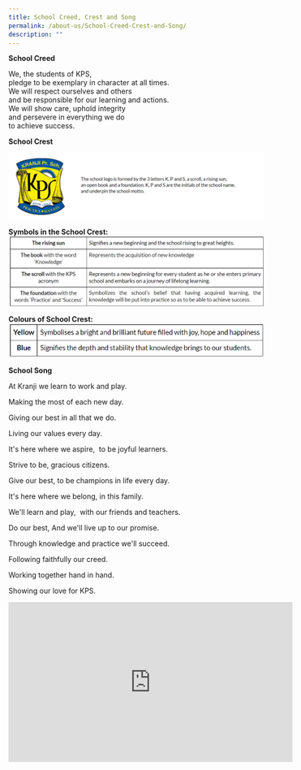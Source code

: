 ```yaml
---
title: School Creed, Crest and Song
permalink: /about-us/School-Creed-Crest-and-Song/
description: ""
---
```

**School Creed**  
  
We, the students of KPS,  
pledge to be exemplary in character at all times.  
We will respect ourselves and others  
and be responsible for our learning and actions.  
We will show care, uphold integrity  
and persevere in everything we do  
to achieve success.  
  
**School Crest**

![](/images/About%20Us/School%20Creed,%20Crest%20and%20Song/S01.png)

**Symbols in the School Crest:**
![](/images/About%20Us/School%20Creed,%20Crest%20and%20Song/S2.png)

**Colours of School Crest:**
![](/images/About%20Us/School%20Creed,%20Crest%20and%20Song/S3.png)

**School Song** 

At Kranji we learn to work and play.        

Making the most of each new day.

Giving our best in all that we do.

Living our values every day.

It's here where we aspire,  to be joyful learners.

Strive to be, gracious citizens.

Give our best, to be champions in life every day.

  

It's here where we belong, in this family.

We'll learn and play,  with our friends and teachers.

Do our best, And we'll live up to our promise.

  

Through knowledge and practice we'll succeed.

Following faithfully our creed.

Working together hand in hand.

Showing our love for KPS.


<iframe width="560" height="315" src="https://www.youtube.com/embed/fnfKtbiLn2k" title="YouTube video player" frameborder="0" allow="accelerometer; autoplay; clipboard-write; encrypted-media; gyroscope; picture-in-picture; web-share" allowfullscreen></iframe>